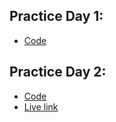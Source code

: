 ## Practice Day 1:
- [Code](https://github.com/Fatin007/Phitron_Assingmentss/tree/main/Week2/Practice_Day_1)

## Practice Day 2:
- [Code](https://github.com/Fatin007/Phitron_Assingmentss/tree/main/Week2/Practice_Day_2)
- [Live link](https://meal-db-fa3.netlify.app/)

